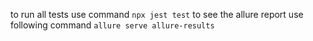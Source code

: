 to run all tests use command `npx jest test`
to see the allure report use following command `allure serve allure-results`